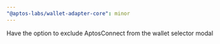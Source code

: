 ```yaml
---
"@aptos-labs/wallet-adapter-core": minor
---
```


Have the option to exclude AptosConnect from the wallet selector modal
